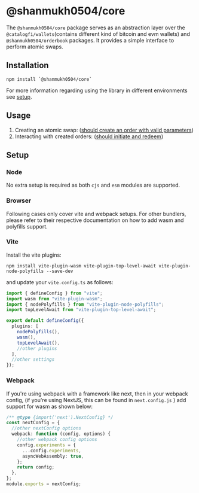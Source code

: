 # @shanmukh0504/core

The `@shanmukh0504/core` package serves as an abstraction layer over the `@catalogfi/wallets`(contains different kind of bitcoin and evm wallets) and `@shanmukh0504/orderbook` packages. It provides a simple interface to perform atomic swaps.

## Installation

```
npm install `@shanmukh0504/core`
```

For more information regarding using the library in different environments see [setup](https://github.com/catalogfi/garden.js/tree/main/packages/core#setup).

## Usage

1. Creating an atomic swap: ([should create an order with valid parameters](https://github.com/catalogfi/garden.js/blob/4623a0679d1948755500c7179113112a025e33f8/packages/core/src/lib/garden.spec.ts#L91))
2. Interacting with created orders: ([should initiate and redeem](https://github.com/catalogfi/garden.js/blob/4623a0679d1948755500c7179113112a025e33f8/packages/core/src/lib/garden.spec.ts#L107))

## Setup

### Node

No extra setup is required as both `cjs` and `esm` modules are supported.

### Browser

Following cases only cover vite and webpack setups. For other bundlers, please refer to their respective documentation on how to add wasm and polyfills support.

### Vite

Install the vite plugins:

```
npm install vite-plugin-wasm vite-plugin-top-level-await vite-plugin-node-polyfills --save-dev
```

and update your `vite.config.ts` as follows:

```typescript
import { defineConfig } from "vite";
import wasm from "vite-plugin-wasm";
import { nodePolyfills } from "vite-plugin-node-polyfills";
import topLevelAwait from "vite-plugin-top-level-await";

export default defineConfig({
  plugins: [
    nodePolyfills(),
    wasm(),
    topLevelAwait(),
    //other plugins
  ],
  //other settings
});
```

### Webpack

If you're using webpack with a framework like next, then in your webpack config, (if you're using NextJS, this can be found in `next.config.js` ) add support for wasm as shown below:

```typescript
/** @type {import('next').NextConfig} */
const nextConfig = {
  //other nextConfig options
  webpack: function (config, options) {
    //other webpack config options
    config.experiments = {
      ...config.experiments,
      asyncWebAssembly: true,
    };
    return config;
  },
};
module.exports = nextConfig;
```
